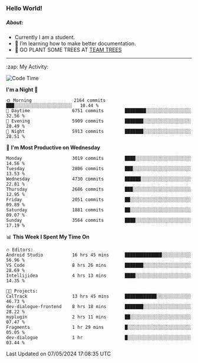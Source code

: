### Hello World!

##### About:
- Currently I am a student.
- 🌱 I’m learning how to make better documentation.
- 🌱 GO PLANT SOME TREES AT [TEAM TREES](https://teamtrees.org/)

---
  <summary>:zap: My Activity:</summary>
  
<!--START_SECTION:waka-->
![Code Time](http://img.shields.io/badge/Code%20Time-1%2C376%20hrs%2028%20mins-blue)

**I'm a Night 🦉** 

```text
🌞 Morning                2164 commits        ███░░░░░░░░░░░░░░░░░░░░░░   10.44 % 
🌆 Daytime                6751 commits        ████████░░░░░░░░░░░░░░░░░   32.56 % 
🌃 Evening                5909 commits        ███████░░░░░░░░░░░░░░░░░░   28.49 % 
🌙 Night                  5913 commits        ███████░░░░░░░░░░░░░░░░░░   28.51 % 
```
📅 **I'm Most Productive on Wednesday** 

```text
Monday                   3019 commits        ████░░░░░░░░░░░░░░░░░░░░░   14.56 % 
Tuesday                  2806 commits        ███░░░░░░░░░░░░░░░░░░░░░░   13.53 % 
Wednesday                4730 commits        ██████░░░░░░░░░░░░░░░░░░░   22.81 % 
Thursday                 2686 commits        ███░░░░░░░░░░░░░░░░░░░░░░   12.95 % 
Friday                   2051 commits        ██░░░░░░░░░░░░░░░░░░░░░░░   09.89 % 
Saturday                 1881 commits        ██░░░░░░░░░░░░░░░░░░░░░░░   09.07 % 
Sunday                   3564 commits        ████░░░░░░░░░░░░░░░░░░░░░   17.19 % 
```


📊 **This Week I Spent My Time On** 

```text
🔥 Editors: 
Android Studio           16 hrs 45 mins      ██████████████░░░░░░░░░░░   56.96 % 
VS Code                  8 hrs 26 mins       ███████░░░░░░░░░░░░░░░░░░   28.69 % 
Intellijidea             4 hrs 13 mins       ████░░░░░░░░░░░░░░░░░░░░░   14.35 % 

🐱‍💻 Projects: 
CalTrack                 13 hrs 45 mins      ████████████░░░░░░░░░░░░░   46.73 % 
dev-dialogue-frontend    8 hrs 18 mins       ███████░░░░░░░░░░░░░░░░░░   28.22 % 
myplugin                 2 hrs 11 mins       ██░░░░░░░░░░░░░░░░░░░░░░░   07.47 % 
Fragments                1 hr 29 mins        █░░░░░░░░░░░░░░░░░░░░░░░░   05.05 % 
dev-dialogue             1 hr                █░░░░░░░░░░░░░░░░░░░░░░░░   03.44 % 
```


 Last Updated on 07/05/2024 17:08:35 UTC
<!--END_SECTION:waka-->
